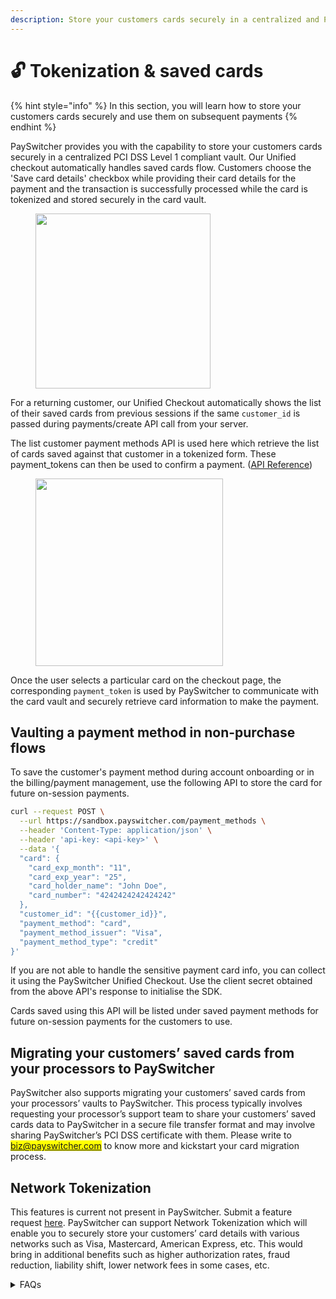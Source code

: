 ```yaml
---
description: Store your customers cards securely in a centralized and PCI compliant vault
---
```


# 🔓 Tokenization & saved cards

{% hint style="info" %}
In this section, you will learn how to store your customers cards securely and use them on subsequent payments
{% endhint %}

PaySwitcher provides you with the capability to store your customers cards securely in a centralized PCI DSS Level 1 compliant vault. Our Unified checkout automatically handles saved cards flow. Customers choose the 'Save card details' checkbox while providing their card details for the payment and the transaction is successfully processed while the card is tokenized and stored securely in the card vault.

<figure><img src="../../.gitbook/assets/savedCards1.png" alt="" width="280"><figcaption></figcaption></figure>

For a returning customer, our Unified Checkout automatically shows the list of their saved cards from previous sessions if the same `customer_id` is passed during payments/create API call from your server.

The list customer payment methods API is used here which retrieve the list of cards saved against that customer in a tokenized form. These payment\_tokens can then be used to confirm a payment. ([API Reference](https://api-reference.payswitcher.com/api-reference/payment-methods/list-payment-methods-for-a-customer-1))

<figure><img src="../../.gitbook/assets/savedCards2.png" alt="" width="300"><figcaption></figcaption></figure>

Once the user selects a particular card on the checkout page, the corresponding `payment_token` is used by PaySwitcher to  communicate with the card vault and securely retrieve card information to make the payment.

## Vaulting a payment method in non-purchase flows

To save the customer's payment method during account onboarding or in the billing/payment management, use the following API to store the card for future on-session payments.&#x20;

```bash
curl --request POST \
  --url https://sandbox.payswitcher.com/payment_methods \
  --header 'Content-Type: application/json' \
  --header 'api-key: <api-key>' \
  --data '{
  "card": {
    "card_exp_month": "11",
    "card_exp_year": "25",
    "card_holder_name": "John Doe",
    "card_number": "4242424242424242"
  },
  "customer_id": "{{customer_id}}",
  "payment_method": "card",
  "payment_method_issuer": "Visa",
  "payment_method_type": "credit"
}'
```

If you are not able to handle the sensitive payment card info, you can collect it using the PaySwitcher Unified Checkout. Use the client secret obtained from the above API's response to initialise the SDK.

Cards saved using this API will be listed under saved payment methods for future on-session payments for the customers to use.

## Migrating your customers’ saved cards from your processors to PaySwitcher

PaySwitcher also supports migrating your customers’ saved cards from your processors’ vaults to PaySwitcher. This process typically involves requesting your processor’s support team to share your customers’ saved cards data to PaySwitcher in a secure file transfer format and may involve sharing PaySwitcher’s PCI DSS certificate with them. Please write to <mark style="color:blue;">biz@payswitcher.com</mark> to know more and kickstart your card migration process.

## Network Tokenization

This features is current not present in PaySwitcher. Submit a feature request [here](https://github.com/payswitcherpay/payswitcher/discussions/new?category=ideas-feature-requests). PaySwitcher can support Network Tokenization which will enable you to securely store your customers’ card details with various networks such as Visa, Mastercard, American Express, etc. This would bring in additional benefits such as higher authorization rates, fraud reduction, liability shift, lower network fees in some cases, etc.&#x20;

<details>

<summary>FAQs</summary>

1. How can I tokenize and add a card to my existing customer?

You can use the payment method API to add a card to against any of your customers. You can find the API reference [here](https://api-reference.payswitcher.com/api-reference/payment-methods/paymentmethods--create).

</details>
